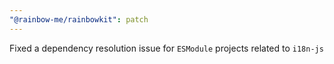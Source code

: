 ```yaml
---
"@rainbow-me/rainbowkit": patch
---
```


Fixed a dependency resolution issue for `ESModule` projects related to `i18n-js`
